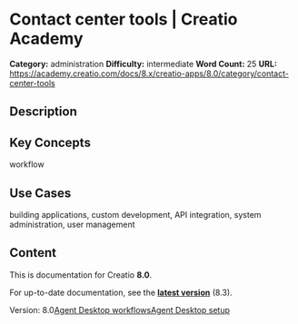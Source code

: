 # Contact center tools | Creatio Academy

**Category:** administration **Difficulty:** intermediate **Word Count:** 25
**URL:**
https://academy.creatio.com/docs/8.x/creatio-apps/8.0/category/contact-center-tools

## Description

## Key Concepts

workflow

## Use Cases

building applications, custom development, API integration, system
administration, user management

## Content

This is documentation for Creatio **8.0**.

For up-to-date documentation, see the
**[latest version](/docs/8.x/creatio-apps/category/contact-center-tools)**
(8.3).

Version:
8.0[Agent Desktop workflows](/docs/8.x/creatio-apps/8.0/category/agent-desktop-workflows)[Agent Desktop setup](/docs/8.x/creatio-apps/8.0/category/agent-desktop-setup)
